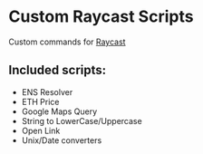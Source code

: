 # Custom Raycast Scripts

Custom commands for [Raycast](https://www.raycast.com/)

## Included scripts:

- ENS Resolver
- ETH Price
- Google Maps Query
- String to LowerCase/Uppercase
- Open Link
- Unix/Date converters
